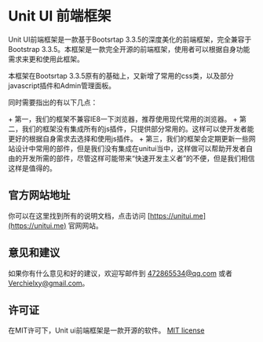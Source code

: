 # Unit UI 前端框架
<p> Unit UI前端框架是一款基于Bootsrtap 3.3.5的深度美化的前端框架，完全兼容于Bootstrap 3.3.5。本框架是一款完全开源的前端框架，使用者可以根据自身功能需求来更和使用此框架。

<p> 本框架在Bootsrtap 3.3.5原有的基础上，又新增了常用的css类，以及部分javascript插件和Admin管理面板。

<p> 同时需要指出的有以下几点：<p>
+ 第一，我们的框架不兼容IE8一下浏览器，推荐使用现代常用的浏览器。
+ 第二，我们的框架没有集成所有的js插件，只提供部分常用的。这样可以使开发者能更好的根据自身需求去选择和使用js插件。
+ 第三，我们的框架会定期更新一些网站设计中常用的部件，但是我们没有集成在unitui当中，这样做可以帮助开发者自由的开发所需的部件，尽管这样可能带来“快速开发主义者”的不便，但是我们相信这样是值得的。

## 官方网站地址
你可以在这里找到所有的说明文档，点击访问 [https://unitui.me](https://unitui.me) 官网网站。

## 意见和建议
如果你有什么意见和好的建议，欢迎写邮件到 472865534@qq.com 或者 Verchielxy@gmail.com。


## 许可证
在MIT许可下，Unit ui前端框架是一款开源的软件。 [MIT license](http://opensource.org/licenses/MIT)

